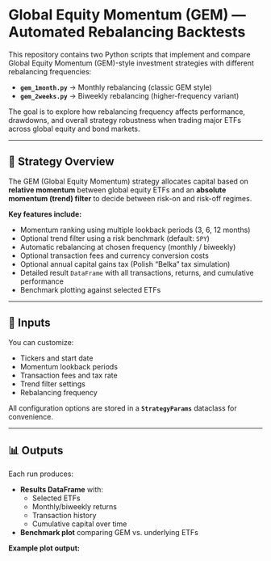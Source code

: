 # Global Equity Momentum (GEM) — Automated Rebalancing Backtests

This repository contains two Python scripts that implement and compare Global Equity Momentum (GEM)-style investment strategies with different rebalancing frequencies:

- **`gem_1month.py`** → Monthly rebalancing (classic GEM style)  
- **`gem_2weeks.py`** → Biweekly rebalancing (higher-frequency variant)  

The goal is to explore how rebalancing frequency affects performance, drawdowns, and overall strategy robustness when trading major ETFs across global equity and bond markets.

---

## 🚀 Strategy Overview

The GEM (Global Equity Momentum) strategy allocates capital based on **relative momentum** between global equity ETFs and an **absolute momentum (trend) filter** to decide between risk-on and risk-off regimes.

**Key features include:**

- Momentum ranking using multiple lookback periods (3, 6, 12 months)  
- Optional trend filter using a risk benchmark (default: `SPY`)  
- Automatic rebalancing at chosen frequency (monthly / biweekly)  
- Optional transaction fees and currency conversion costs  
- Optional annual capital gains tax (Polish “Belka” tax simulation)  
- Detailed result `DataFrame` with all transactions, returns, and cumulative performance  
- Benchmark plotting against selected ETFs  

---

## 🧩 Inputs

You can customize:

- Tickers and start date  
- Momentum lookback periods  
- Transaction fees and tax rate  
- Trend filter settings  
- Rebalancing frequency  

All configuration options are stored in a **`StrategyParams`** dataclass for convenience.

---

## 📊 Outputs

Each run produces:

- **Results DataFrame** with:
  - Selected ETFs  
  - Monthly/biweekly returns  
  - Transaction history  
  - Cumulative capital over time  
- **Benchmark plot** comparing GEM vs. underlying ETFs  

**Example plot output:**

